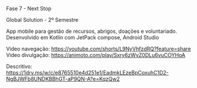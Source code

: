 Fase 7 - Next Stop

Global Solution - 2º Semestre

App mobile para gestão de recursos, abrigos, doações e voluntariado.
Desenvolvido em Kotlin com JetPack compose, Android Studio

Video navegação: https://youtube.com/shorts/L9NyVhfzdRQ?feature=share
Video divulgação: https://animoto.com/play/Sxry6zWvZ0DLu6vuCOYHoA

Descritivo: https://1drv.ms/w/c/e8765510e4d251e1/EadmkLEzeBpCoxuhC1D2-NgBJWFb8UNDKBBhGT-aP9QN-A?e=KqzQw2
